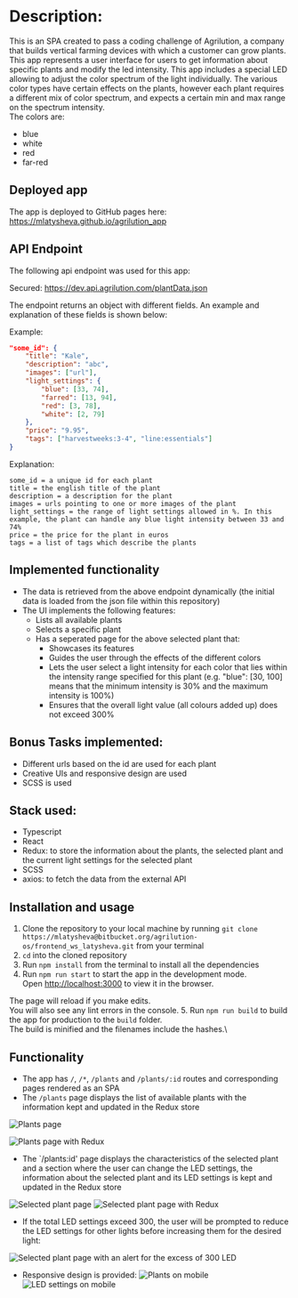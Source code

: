 # Description:
This is an SPA created to pass a coding challenge of Agrilution, a company that builds vertical farming devices with which a customer can grow plants. This app represents a user interface for users to get information about specific plants and modify the led intensity.
This app includes a special LED allowing to adjust the color spectrum of the light individually. 
The various color types have certain effects on the plants, however each plant requires a different mix of color spectrum, and expects a certain min and max range on the spectrum intensity. 
<br>
The colors are:
- blue
- white
- red
- far-red

## Deployed app
The app is deployed to GitHub pages here:
<br>
https://mlatysheva.github.io/agrilution_app 

## API Endpoint 

The following api endpoint was used for this app:

Secured:
https://dev.api.agrilution.com/plantData.json

The endpoint returns an object with different fields. An example and explanation of these fields is shown below:

Example:
```json
"some_id": {
	"title": "Kale",
	"description": "abc",
	"images": ["url"],
	"light_settings": {
		"blue": [33, 74],
		"farred": [13, 94],
		"red": [3, 78],
		"white": [2, 79]
	},
	"price": "9.95",
	"tags": ["harvestweeks:3-4", "line:essentials"]
}
```

Explanation:
```
some_id = a unique id for each plant
title = the english title of the plant
description = a description for the plant
images = urls pointing to one or more images of the plant
light_settings = the range of light settings allowed in %. In this example, the plant can handle any blue light intensity between 33 and 74% 
price = the price for the plant in euros
tags = a list of tags which describe the plants
```

## Implemented functionality
- The data is retrieved from the above endpoint dynamically (the initial data is loaded from the json file within this repository)
- The UI implements the following features:
	- Lists all available plants
	- Selects a specific plant
	- Has a seperated page for the above selected plant that:
		- Showcases its features
		- Guides the user through the effects of the different colors
		- Lets the user select a light intensity for each color that lies within the intensity range specified for this plant (e.g. "blue": [30, 100] means that the minimum intensity is 30% and the maximum intensity is 100%)
		- Ensures that the overall light value (all colours added up) does not exceed 300%

## Bonus Tasks implemented:
- Different urls based on the id are used for each plant
- Creative UIs and responsive design are used
- SCSS is used

## Stack used:
- Typescript
- React
- Redux: to store the information about the plants, the selected plant and the current light settings for the selected plant
- SCSS
- axios: to fetch the data from the external API

## Installation and usage

1. Clone the repository to your local machine by running `git clone https://mlatysheva@bitbucket.org/agrilution-os/frontend_ws_latysheva.git` from your terminal
2. `cd` into the cloned repository
3. Run `npm install` from the terminal to install all the dependencies
4. Run `npm run start` to start the app in the development mode.\
Open [http://localhost:3000](http://localhost:3000) to view it in the browser.

The page will reload if you make edits.\
You will also see any lint errors in the console.
5. Run `npm run build` to build the app for production to the `build` folder.\
The build is minified and the filenames include the hashes.\

## Functionality

- The app has `/`, `/*`, `/plants` and `/plants/:id` routes and corresponding pages rendered as an SPA
- The `/plants` page displays the list of available plants with the information kept and updated in the Redux store

![Plants page](screeshotsUI/screenshot_plants.png)

![Plants page with Redux](screeshotsUI/screenshot_plants_with_redux.png)

- The `/plants:id' page displays the characteristics of the selected plant and a section where the user can change the LED settings, the information about the selected plant and its LED settings is kept and updated in the Redux store

![Selected plant page](screeshotsUI/screenshot_plant_id.png)
![Selected plant page with Redux](screeshotsUI/screenshot_plant_with_redux.png)

- If the total LED settings exceed 300, the user will be prompted to reduce the LED settings for other lights before increasing them for the desired light:

![Selected plant page with an alert for the excess of 300 LED](screeshotsUI/screenshot_with_alert_above_300.png)

- Responsive design is provided:
![Plants on mobile](screeshotsUI/screenshot_mobile_plants.png)
![LED settings on mobile](screeshotsUI/screenshot_mobile_light_settings.png)

